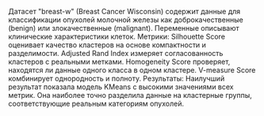 Датасет "breast-w" (Breast Cancer Wisconsin) содержит данные для классификации опухолей молочной железы как доброкачественные (benign) или злокачественные (malignant). Переменные описывают клинические характеристики клеток.
Метрики:
Silhouette Score оценивает качество кластеров на основе компактности и разделимости.
Adjusted Rand Index измеряет согласованность кластеров с реальными метками.
Homogeneity Score проверяет, находятся ли данные одного класса в одном кластере.
V-measure Score комбинирует однородность и полноту.
Результаты:
Наилучший результат показала модель KMeans с высокими значениями всех метрик. Она наиболее точно разделила данные на кластерные группы, соответствующие реальным категориям опухолей.
